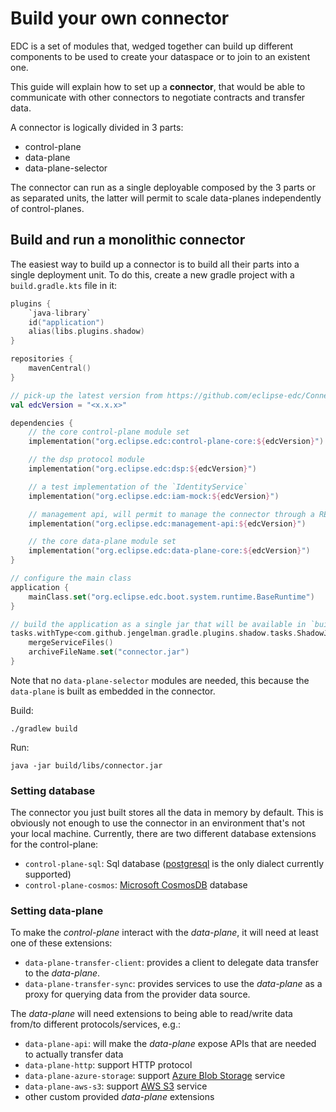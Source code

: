 # Build your own connector

EDC is a set of modules that, wedged together can build up different components to be used to create your dataspace or
to join to an existent one.

This guide will explain how to set up a **connector**, that would be able to communicate with other connectors to
negotiate contracts and transfer data.

A connector is logically divided in 3 parts:

- control-plane
- data-plane
- data-plane-selector

The connector can run as a single deployable composed by the 3 parts or as separated units, the latter will permit
to scale data-planes independently of control-planes.

## Build and run a monolithic connector

The easiest way to build up a connector is to build all their parts into a single deployment unit.
To do this, create a new gradle project with a `build.gradle.kts` file in it:

```kotlin
plugins {
    `java-library`
    id("application")
    alias(libs.plugins.shadow)
}

repositories {
    mavenCentral()
}

// pick-up the latest version from https://github.com/eclipse-edc/Connector/releases
val edcVersion = "<x.x.x>"

dependencies {
    // the core control-plane module set
    implementation("org.eclipse.edc:control-plane-core:${edcVersion}")

    // the dsp protocol module
    implementation("org.eclipse.edc:dsp:${edcVersion}")

    // a test implementation of the `IdentityService`
    implementation("org.eclipse.edc:iam-mock:${edcVersion}")

    // management api, will permit to manage the connector through a REST interface
    implementation("org.eclipse.edc:management-api:${edcVersion}")

    // the core data-plane module set
    implementation("org.eclipse.edc:data-plane-core:${edcVersion}")
}

// configure the main class
application {
    mainClass.set("org.eclipse.edc.boot.system.runtime.BaseRuntime")
}

// build the application as a single jar that will be available in `build/libs/connector.jar`
tasks.withType<com.github.jengelman.gradle.plugins.shadow.tasks.ShadowJar> {
    mergeServiceFiles()
    archiveFileName.set("connector.jar")
}

```

Note that no `data-plane-selector` modules are needed, this because the `data-plane` is built as embedded in the
connector.

Build:

```
./gradlew build
```

Run:

```
java -jar build/libs/connector.jar
```

### Setting database

The connector you just built stores all the data in memory by default. This is obviously not enough to use the connector
in an environment that's not your local machine.
Currently, there are two different database extensions for the control-plane:

- `control-plane-sql`: Sql database ([postgresql](https://www.postgresql.org/) is the only dialect currently supported)
- `control-plane-cosmos`: [Microsoft CosmosDB](https://azure.microsoft.com/products/cosmos-db) database

### Setting data-plane

To make the *control-plane* interact with the *data-plane*, it will need at least one of these extensions:

- `data-plane-transfer-client`: provides a client to delegate data transfer to the *data-plane*.
- `data-plane-transfer-sync`: provides services to use the *data-plane* as a proxy for querying data from the provider
  data source.

The *data-plane* will need extensions to being able to read/write data from/to different protocols/services, e.g.:

- `data-plane-api`: will make the *data-plane* expose APIs that are needed to actually transfer data
- `data-plane-http`: support HTTP protocol
- `data-plane-azure-storage`: support [Azure Blob Storage](https://azure.microsoft.com/products/storage/blobs/) service
- `data-plane-aws-s3`: support [AWS S3](https://aws.amazon.com/s3/) service
- other custom provided *data-plane* extensions
